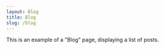 ```yaml
---
layout: Blog
title: Blog
slug: /blog
---
```


This is an example of a "Blog" page, displaying a list of posts.
<br />
